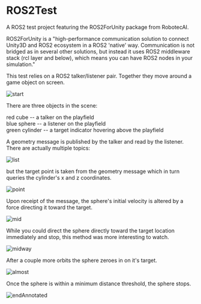 # ROS2Test

A ROS2 test project featuring the ROS2ForUnity package from RobotecAI.

ROS2ForUnity is a "high-performance communication solution to connect Unity3D and ROS2 ecosystem in a ROS2 'native' way. Communication is not bridged as in several other solutions, but instead it uses ROS2 middleware stack (rcl layer and below), which means you can have ROS2 nodes in your simulation."

This test relies on a ROS2 talker/listener pair.  Together they move around a game object on screen.

![start](https://user-images.githubusercontent.com/84337590/179428099-3c447756-8dc3-44ec-a350-33e83b8e204a.png)

There are three objects in the scene:

red cube -- a talker on the playfield<BR>
blue sphere -- a listener on the playfield<BR>
green cylinder -- a target indicator hovering above the playfield<BR>

A geometry message is published by the talker and read by the listener.  There are actually multiple topics:

![list](https://user-images.githubusercontent.com/74695555/179434220-e699ee1d-b888-4255-9a9e-a2707b143b77.png)

but the target point is taken from the geometry message which in turn queries the cylinder's x and z coordinates.

![point](https://user-images.githubusercontent.com/74695555/179434223-7b718ac9-423f-4b2f-b92a-149f3503909d.png)

Upon receipt of the message, the sphere's initial velocity is altered by a force directing it toward the target.

![mid](https://user-images.githubusercontent.com/84337590/179428100-4a8e354f-c6f2-4698-adf3-232e2e101a0b.png)

While you could direct the sphere directly toward the target location immediately and stop, this method was more interesting to watch.
  
![midway](https://user-images.githubusercontent.com/74695555/179434596-29059091-fb51-4984-a54b-cd47d88bfd2a.png)
  
After a couple more orbits the sphere zeroes in on it's target.

![almost](https://user-images.githubusercontent.com/84337590/179428101-544548c9-66f7-45ca-a7bb-bc41c5b69689.png)

Once the sphere is within a minimum distance threshold, the sphere stops.

![endAnnotated](https://user-images.githubusercontent.com/84337590/179428102-73afa29e-bfd4-4f9b-9345-1c542bb9dc81.png)
